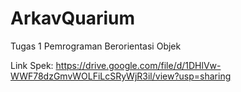 # ArkavQuarium
Tugas 1 Pemrograman Berorientasi Objek

Link Spek: https://drive.google.com/file/d/1DHlVw-WWF78dzGmvWOLFiLcSRyWjR3il/view?usp=sharing
